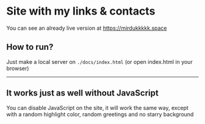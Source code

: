 

# Site with my links & contacts
You can see an already live version at https://mirdukkkkk.space

## How to run?
Just make a local server on `./docs/index.html` (or open index.html in your browser)

---

## It works just as well without JavaScript
You can disable JavaScript on the site, it will work the same way, except with a random highlight color, random greetings and no starry background
